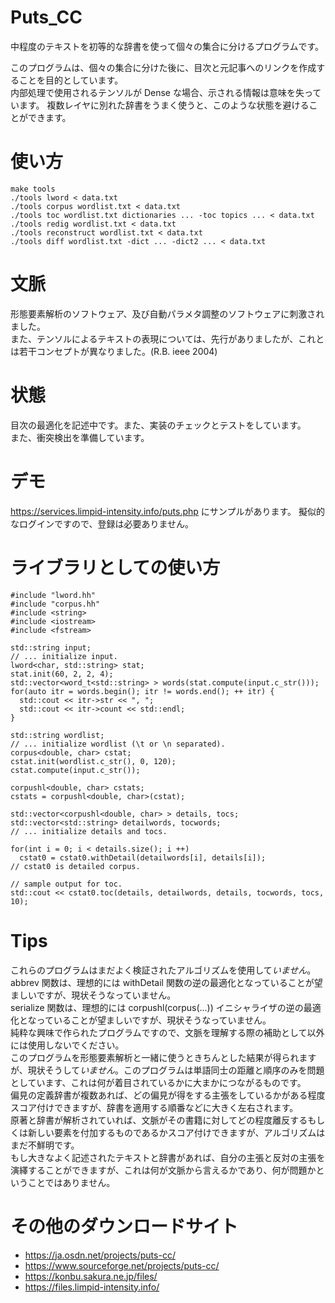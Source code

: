 # Puts_CC
中程度のテキストを初等的な辞書を使って個々の集合に分けるプログラムです。

このプログラムは、個々の集合に分けた後に、目次と元記事へのリンクを作成することを目的としています。  
内部処理で使用されるテンソルが Dense な場合、示される情報は意味を失っています。
複数レイヤに別れた辞書をうまく使うと、このような状態を避けることができます。

# 使い方
    make tools
    ./tools lword < data.txt
    ./tools corpus wordlist.txt < data.txt
    ./tools toc wordlist.txt dictionaries ... -toc topics ... < data.txt
    ./tools redig wordlist.txt < data.txt
    ./tools reconstruct wordlist.txt < data.txt
    ./tools diff wordlist.txt -dict ... -dict2 ... < data.txt

# 文脈
形態要素解析のソフトウェア、及び自動パラメタ調整のソフトウェアに刺激されました。  
また、テンソルによるテキストの表現については、先行がありましたが、これとは若干コンセプトが異なりました。(R.B. ieee 2004)

# 状態
目次の最適化を記述中です。また、実装のチェックとテストをしています。  
また、衝突検出を準備しています。

# デモ
https://services.limpid-intensity.info/puts.php にサンプルがあります。
擬似的なログインですので、登録は必要ありません。

# ライブラリとしての使い方
    #include "lword.hh"
    #include "corpus.hh"
    #include <string>
    #include <iostream>
    #include <fstream>
    
    std::string input;
    // ... initialize input.
    lword<char, std::string> stat;
    stat.init(60, 2, 2, 4);
    std::vector<word_t<std::string> > words(stat.compute(input.c_str()));
    for(auto itr = words.begin(); itr != words.end(); ++ itr) {
      std::cout << itr->str << ", ";
      std::cout << itr->count << std::endl;
    }
    
    std::string wordlist;
    // ... initialize wordlist (\t or \n separated).
    corpus<double, char> cstat;
    cstat.init(wordlist.c_str(), 0, 120);
    cstat.compute(input.c_str());
    
    corpushl<double, char> cstats;
    cstats = corpushl<double, char>(cstat);
    
    std::vector<corpushl<double, char> > details, tocs;
    std::vector<std::string> detailwords, tocwords;
    // ... initialize details and tocs.
    
    for(int i = 0; i < details.size(); i ++)
      cstat0 = cstat0.withDetail(detailwords[i], details[i]);
    // cstat0 is detailed corpus.
    
    // sample output for toc.
    std::cout << cstat0.toc(details, detailwords, details, tocwords, tocs, 10);
    
# Tips
これらのプログラムはまだよく検証されたアルゴリズムを使用して*いません*。
abbrev 関数は、理想的には withDetail 関数の逆の最適化となっていることが望ましいですが、現状そうなっていません。  
serialize 関数は、理想的には corpushl(corpus(...)) イニシャライザの逆の最適化となっていることが望ましいですが、現状そうなっていません。  
純粋な興味で作られたプログラムですので、文脈を理解する際の補助として以外には使用しないでください。  
このプログラムを形態要素解析と一緒に使うときちんとした結果が得られますが、現状そうして*いません*。このプログラムは単語同士の距離と順序のみを問題としています、これは何が着目されているかに大まかにつながるものです。  
偏見の定義辞書が複数あれば、どの偏見が得をする主張をしているかがある程度スコア付けできますが、辞書を適用する順番などに大きく左右されます。  
原著と辞書が解析されていれば、文脈がその書籍に対してどの程度離反するもしくは新しい要素を付加するものであるかスコア付けできますが、アルゴリズムはまだ不鮮明です。  
もし大きなよく記述されたテキストと辞書があれば、自分の主張と反対の主張を演繹することができますが、これは何が文脈から言えるかであり、何が問題かということではありません。

# その他のダウンロードサイト
* https://ja.osdn.net/projects/puts-cc/
* https://www.sourceforge.net/projects/puts-cc/
* https://konbu.sakura.ne.jp/files/
* https://files.limpid-intensity.info/
